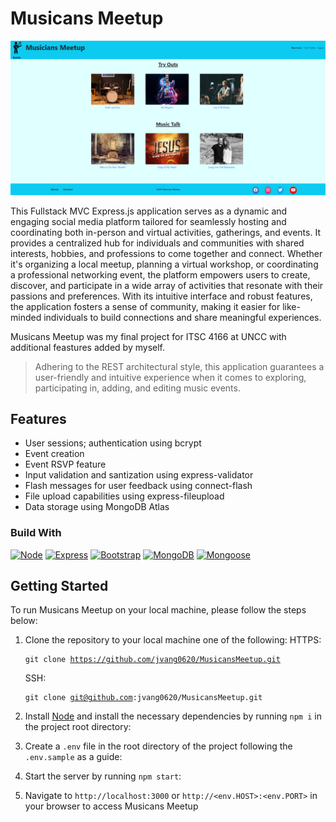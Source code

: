 # Musicans Meetup

<!-- Event Listing -->

![Musicans Meetup Event Listing](\public\images\img-readmeMd/eventlistings.PNG)

<!-- Description of App -->

This Fullstack MVC Express.js application serves as a dynamic and engaging social media platform tailored for seamlessly hosting and coordinating both in-person and virtual activities, gatherings, and events. It provides a centralized hub for individuals and communities with shared interests, hobbies, and professions to come together and connect. Whether it's organizing a local meetup, planning a virtual workshop, or coordinating a professional networking event, the platform empowers users to create, discover, and participate in a wide array of activities that resonate with their passions and preferences. With its intuitive interface and robust features, the application fosters a sense of community, making it easier for like-minded individuals to build connections and share meaningful experiences.

Musicans Meetup was my final project for ITSC 4166 at UNCC with additional feastures added by myself.

> Adhering to the REST architectural style, this application guarantees a user-friendly and intuitive experience when it comes to exploring, participating in, adding, and editing music events.

<!-- Features includes -->

## Features

- User sessions; authentication using bcrypt
- Event creation
- Event RSVP feature
- Input validation and santization using express-validator
- Flash messages for user feedback using connect-flash
- File upload capabilities using express-fileupload
- Data storage using MongoDB Atlas

<!-- Build with -->

### Build With

[![Node][Node.js]][Node-url]
[![Express][Express.js]][Express-url]
[![Bootstrap][Bootstrap.com]][Bootstrap-url]
[![MongoDB][MongoDB]][MongoDB-url]
[![Mongoose][Mongoose]][Mongoose-url]

<!-- Getting Started -->

## Getting Started

To run Musicans Meetup on your local machine, please follow the steps below:

1. Clone the repository to your local machine one of the following:
   HTTPS: <pre><code>git clone https://github.com/jvang0620/MusicansMeetup.git</code></pre>
   SSH: <pre><code>git clone git@github.com:jvang0620/MusicansMeetup.git</code></pre>

2. Install [Node](https://nodejs.org/en "Node Homepage") and install the necessary dependencies by running `npm i` in the project root directory:

3. Create a `.env` file in the root directory of the project following the `.env.sample` as a guide:

4. Start the server by running `npm start`:

5. Navigate to `http://localhost:3000` or `http://<env.HOST>:<env.PORT>` in your browser to access Musicans Meetup

<!-- MARKDOWN LINKS & IMAGES -->

[product-screenshot]: public/images/screenshot.png
[Node.js]: https://img.shields.io/badge/node.js-7FC729?style=for-the-badge&logo=nodedotjs&logoColor=white
[Node-url]: https://nextjs.org/
[Express.js]: https://img.shields.io/badge/express-EEEEEE?style=for-the-badge&logo=express&logoColor=black
[Express-url]: https://expressjs.com
[Bootstrap.com]: https://img.shields.io/badge/Bootstrap-563D7C?style=for-the-badge&logo=bootstrap&logoColor=white
[Bootstrap-url]: https://getbootstrap.com
[MongoDB]: https://img.shields.io/badge/MongoDB-F5F7FA?style=for-the-badge&logo=mongodb&logoColor=6BA242
[MongoDB-url]: https://www.mongodb.com/
[Mongoose]: https://img.shields.io/badge/Mongoose-880000?style=for-the-badge&logo=mongoose&logoColor=FFFFFF
[Mongoose-url]: https://mongoosejs.com/
